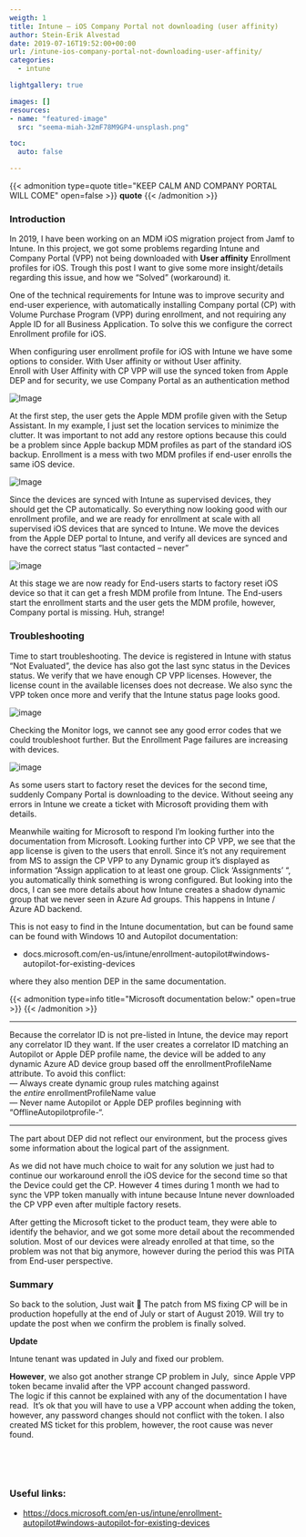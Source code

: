 ```yaml
---
weigth: 1
title: Intune – iOS Company Portal not downloading (user affinity)
author: Stein-Erik Alvestad
date: 2019-07-16T19:52:00+00:00
url: /intune-ios-company-portal-not-downloading-user-affinity/
categories:
  - intune

lightgallery: true

images: []
resources:
- name: "featured-image"
  src: "seema-miah-32mF78M9GP4-unsplash.png"

toc:
  auto: false

---
```


{{< admonition type=quote title="KEEP CALM AND COMPANY PORTAL WILL COME" open=false >}}
**quote**
{{< /admonition >}}




### Introduction

In 2019, I have been working on an MDM iOS migration project from Jamf to Intune. In this project, we got some problems regarding Intune and Company Portal (VPP) not being downloaded with **User affinity** Enrollment profiles for iOS. Trough this post I want to give some more insight/details regarding this issue, and how we &#8220;Solved&#8221; (workaround) it.

One of the technical requirements for Intune was to improve security and end-user experience, with automatically installing Company portal (CP) with Volume Purchase Program (VPP) during enrollment, and not requiring any Apple ID for all Business Application. To solve this we configure the correct Enrollment profile for iOS.

When configuring user enrollment profile for iOS with Intune we have some options to consider. With User affinity or without User affinity.  
Enroll with User Affinity with CP VPP will use the synced token from Apple DEP and for security, we use Company Portal as an authentication method



![Image](/wp-content/uploads/2019/07/Setup-Assistant-Customization_0.png)

At the first step, the user gets the Apple MDM profile given with the Setup Assistant. In my example, I just set the location services to minimize the clutter. It was important to not add any restore options because this could be a problem since Apple backup MDM profiles as part of the standard iOS backup. Enrollment is a mess with two MDM profiles if end-user enrolls the same iOS device.

![Image](/wp-content/uploads/2019/07/Setup-Assistant-Customization_1.png)
 

Since the devices are synced with Intune as supervised devices, they should get the CP automatically. So everything now looking good with our enrollment profile, and we are ready for enrollment at scale with all supervised iOS devices that are synced to Intune. We move the devices from the Apple DEP portal to Intune, and verify all devices are synced and have the correct status &#8220;last contacted &#8211; never&#8221;


![image](/wp-content/uploads/2019/07/enrollment_program_token_devices.png)

At this stage we are now ready for End-users starts to factory reset iOS device so that it can get a fresh MDM profile from Intune. The End-users start the enrollment starts and the user gets the MDM profile, however, Company portal is missing. Huh, strange!

### Troubleshooting

Time to start troubleshooting. The device is registered in Intune with status &#8220;Not Evaluated&#8221;, the device has also got the last sync status in the Devices status. We verify that we have enough CP VPP licenses. However, the license count in the available licenses does not decrease. We also sync the VPP token once more and verify that the Intune status page looks good.

![image](/wp-content/uploads/2019/07/Company-Portal-apps-VPP-1.png)

Checking the Monitor logs, we cannot see any good error codes that we could troubleshoot further. But the Enrollment Page failures are increasing with devices.

![image](/wp-content/uploads/2019/07/Device-enrollment_monitor.png)

As some users start to factory reset the devices for the second time, suddenly Company Portal is downloading to the device. Without seeing any errors in Intune we create a ticket with Microsoft providing them with details.

Meanwhile waiting for Microsoft to respond I&#8217;m looking further into the documentation from Microsoft. Looking further into CP VPP, we see that the app license is given to the users that enroll. Since it&#8217;s not any requirement from MS to assign the CP VPP to any Dynamic group it&#8217;s displayed as information &#8220;Assign application to at least one group. Click &#8216;Assignments&#8217; &#8220;, you automatically think something is wrong configured. But looking into the docs, I can see more details about how Intune creates a shadow dynamic group that we never seen in Azure Ad groups. This happens in Intune / Azure AD backend.

This is not easy to find in the Intune documentation, but can be found same can be found with Windows 10 and Autopilot documentation:

* docs.microsoft.com/en-us/intune/enrollment-autopilot#windows-autopilot-for-existing-devices

where they also mention DEP in the same documentation.  


{{< admonition type=info title="Microsoft documentation below:" open=true >}}
{{< /admonition >}}

---

Because the correlator ID is not pre-listed in Intune, the device may report any correlator ID they want. If the user creates a correlator ID matching an Autopilot or Apple DEP profile name, the device will be added to any dynamic Azure AD device group based off the enrollmentProfileName attribute. To avoid this conflict:  
&#8212; Always create dynamic group rules matching against the&nbsp;_entire_&nbsp;enrollmentProfileName value  
&#8212; Never name Autopilot or Apple DEP profiles beginning with &#8220;OfflineAutopilotprofile-&#8220;.

---

The part about DEP did not reflect our environment, but the process gives some information about the logical part of the assignment.

As we did not have much choice to wait for any solution we just had to continue our workaround enroll the iOS device for the second time so that the Device could get the CP. However 4 times during 1 month we had to sync the VPP token manually with intune because Intune never downloaded the CP VPP even after multiple factory resets.

After getting the Microsoft ticket to the product team, they were able to identify the behavior, and we got some more detail about the recommended solution. Most of our devices were already enrolled at that time, so the problem was not that big anymore, however during the period this was PITA from End-user perspective.  

### Summary
So back to the solution, Just wait 🙂 The patch from MS fixing CP will be in production hopefully at the end of July or start of August 2019. Will try to update the post when we confirm the problem is finally solved.

**Update** 
  
Intune tenant was updated in July and fixed our problem.  

**However**, we also got another strange CP problem in July,&nbsp; since Apple VPP token became invalid after the VPP account changed password.  
The logic if this cannot be explained with any of the documentation I have read.&nbsp; It&#8217;s ok that you will have to use a VPP account when adding the token, however, any password changes should not conflict with the token. I also created MS ticket for this problem, however, the root cause was never found.&nbsp;&nbsp;

&nbsp;

&nbsp;

### Useful links:

* https://docs.microsoft.com/en-us/intune/enrollment-autopilot#windows-autopilot-for-existing-devices